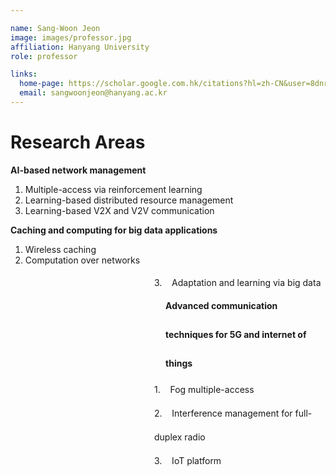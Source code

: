 ```yaml
---

name: Sang-Woon Jeon
image: images/professor.jpg
affiliation: Hanyang University
role: professor

links:
  home-page: https://scholar.google.com.hk/citations?hl=zh-CN&user=8dnrnzsAAAAJ
  email: sangwoonjeon@hanyang.ac.kr
---
```

# Research Areas

**AI-based network management**
1. Multiple-access via reinforcement learning
2. Learning-based distributed resource management
3. Learning-based V2X and V2V communication

**Caching and computing for big data applications**
1. Wireless caching
1. Computation over networks
<div style="margin-left: 230px; text-align: left; line-height: 2;"> 3. &nbsp;&nbsp; Adaptation and learning via big data </div>

<div style="margin-left: 248px; font-weight: bold; text-align: left; line-height: 3.3;">
    Advanced communication techniques for 5G and internet of things
</div>

<div style="margin-left: 230px; text-align: left; line-height: 2.7;"> 1. &nbsp;&nbsp; Fog multiple-access </div>
<div style="margin-left: 230px; text-align: left; line-height: 2.7;"> 2. &nbsp;&nbsp; Interference management for full-duplex radio </div>
<div style="margin-left: 230px; text-align: left; line-height: 2.7;"> 3. &nbsp;&nbsp; IoT platform </div>





